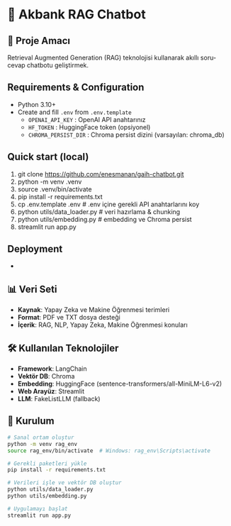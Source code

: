 # 🤖 Akbank RAG Chatbot

## 🎯 Proje Amacı
Retrieval Augmented Generation (RAG) teknolojisi kullanarak akıllı soru-cevap chatbotu geliştirmek.

## Requirements & Configuration
- Python 3.10+
- Create and fill `.env` from `.env.template`
  - `OPENAI_API_KEY` : OpenAI API anahtarınız
  - `HF_TOKEN` : HuggingFace token (opsiyonel)
  - `CHROMA_PERSIST_DIR` : Chroma persist dizini (varsayılan: chroma_db)

## Quick start (local)
1. git clone https://github.com/enesmanan/gaih-chatbot.git
2. python -m venv .venv
3. source .venv/bin/activate
4. pip install -r requirements.txt
5. cp .env.template .env  # .env içine gerekli API anahtarlarını koy
6. python utils/data_loader.py   # veri hazırlama & chunking
7. python utils/embedding.py     # embedding ve Chroma persist
8. streamlit run app.py

## Deployment
- 

## 📊 Veri Seti
- **Kaynak**: Yapay Zeka ve Makine Öğrenmesi terimleri
- **Format**: PDF ve TXT dosya desteği
- **İçerik**: RAG, NLP, Yapay Zeka, Makine Öğrenmesi konuları

## 🛠️ Kullanılan Teknolojiler
- **Framework**: LangChain
- **Vektör DB**: Chroma
- **Embedding**: HuggingFace (sentence-transformers/all-MiniLM-L6-v2)
- **Web Arayüz**: Streamlit
- **LLM**: FakeListLLM (fallback)

## 🚀 Kurulum
```bash
# Sanal ortam oluştur
python -m venv rag_env
source rag_env/bin/activate  # Windows: rag_env\Scripts\activate

# Gerekli paketleri yükle
pip install -r requirements.txt

# Verileri işle ve vektör DB oluştur
python utils/data_loader.py
python utils/embedding.py

# Uygulamayı başlat
streamlit run app.py